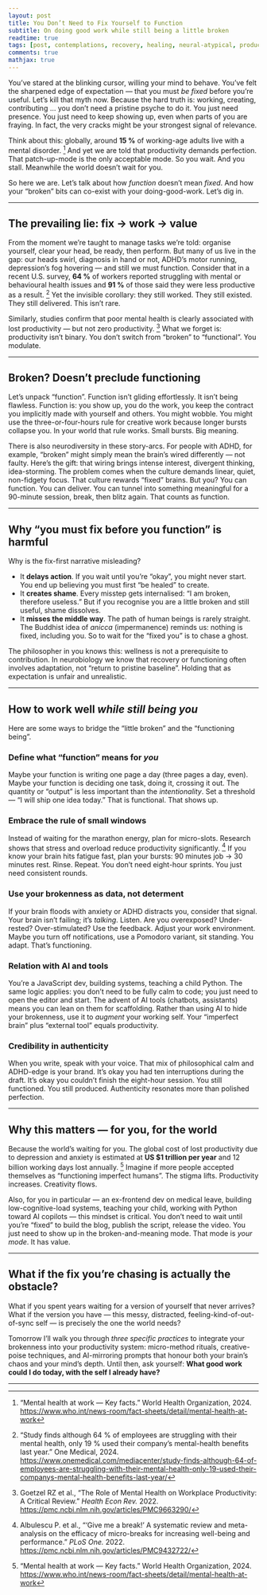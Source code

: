 ```yaml
---
layout: post
title: You Don’t Need to Fix Yourself to Function  
subtitle: On doing good work while still being a little broken
readtime: true
tags: [post, contemplations, recovery, healing, neural-atypical, productivity]
comments: true
mathjax: true
---
```


You’ve stared at the blinking cursor, willing your mind to behave. You’ve felt the sharpened edge of expectation — that you must _be fixed_ before you’re useful. Let’s kill that myth now. Because the hard truth is: working, creating, contributing … you don’t need a pristine psyche to do it. You just need presence. You just need to keep showing up, even when parts of you are fraying. In fact, the very cracks might be your strongest signal of relevance.

Think about this: globally, around **15 %** of working-age adults live with a mental disorder. [^1] And yet we are told that productivity demands perfection. That patch-up-mode is the only acceptable mode. So you wait. And you stall. Meanwhile the world doesn’t wait for you.

So here we are. Let’s talk about how _function_ doesn’t mean _fixed_. And how your “broken” bits can co-exist with your doing-good-work. Let’s dig in.

---

## The prevailing lie: fix → work → value  
From the moment we’re taught to manage tasks we’re told: organise yourself, clear your head, be ready, then perform. But many of us live in the gap: our heads swirl, diagnosis in hand or not, ADHD’s motor running, depression’s fog hovering — and still we must function. Consider that in a recent U.S. survey, **64 %** of workers reported struggling with mental or behavioural health issues and **91 %** of those said they were less productive as a result. [^2] Yet the invisible corollary: they still worked. They still existed. They still delivered. This isn’t rare.

Similarly, studies confirm that poor mental health is clearly associated with lost productivity — but not zero productivity. [^3] What we forget is: productivity isn’t binary. You don’t switch from “broken” to “functional”. You modulate.

---

## Broken? Doesn’t preclude functioning  
Let’s unpack “function”. Function isn’t gliding effortlessly. It isn’t being flawless. Function is: you show up, you do the work, you keep the contract you implicitly made with yourself and others. You might wobble. You might use the three-or-four-hours rule for creative work because longer bursts collapse you. In your world that rule works. Small bursts. Big meaning.

There is also neurodiversity in these story-arcs. For people with ADHD, for example, “broken” might simply mean the brain’s wired differently — not faulty. Here’s the gift: that wiring brings intense interest, divergent thinking, idea-storming. The problem comes when the culture demands linear, quiet, non-fidgety focus. That culture rewards “fixed” brains. But you? You can function. You can deliver. You can tunnel into something meaningful for a 90-minute session, break, then blitz again. That counts as function.

---

## Why “you must fix before you function” is harmful  
Why is the fix-first narrative misleading?

- It **delays action**. If you wait until you’re “okay”, you might never start. You end up believing you must first “be healed” to create.  
- It **creates shame**. Every misstep gets internalised: “I am broken, therefore useless.” But if you recognise you are a little broken and still useful, shame dissolves.  
- It **misses the middle way**. The path of human beings is rarely straight. The Buddhist idea of _anicca_ (impermanence) reminds us: nothing is fixed, including you. So to wait for the “fixed you” is to chase a ghost.

The philosopher in you knows this: wellness is not a prerequisite to contribution. In neurobiology we know that recovery or functioning often involves adaptation, not “return to pristine baseline”. Holding that as expectation is unfair and unrealistic.

---

## How to work well _while still being you_  
Here are some ways to bridge the “little broken” and the “functioning being”.

### Define what “function” means for _you_  
Maybe your function is writing one page a day (three pages a day, even). Maybe your function is deciding one task, doing it, crossing it out. The quantity or “output” is less important than the *intentionality*. Set a threshold — “I will ship one idea today.” That is functional. That shows up.

### Embrace the rule of small windows  
Instead of waiting for the marathon energy, plan for micro-slots. Research shows that stress and overload reduce productivity significantly. [^4] If you know your brain hits fatigue fast, plan your bursts: 90 minutes job → 30 minutes rest. Rinse. Repeat. You don’t need eight-hour sprints. You just need consistent rounds.

### Use your brokenness as data, not determent  
If your brain floods with anxiety or ADHD distracts you, consider that signal. Your brain isn’t failing; it’s _talking_. Listen. Are you overexposed? Under-rested? Over-stimulated? Use the feedback. Adjust your work environment. Maybe you turn off notifications, use a Pomodoro variant, sit standing. You adapt. That’s functioning.

### Relation with AI and tools  
You’re a JavaScript dev, building systems, teaching a child Python. The same logic applies: you don’t need to be fully calm to code; you just need to open the editor and start. The advent of AI tools (chatbots, assistants) means you can lean on them for scaffolding. Rather than using AI to hide your brokenness, use it to _augment_ your working self. Your “imperfect brain” plus “external tool” equals productivity.

### Credibility in authenticity  
When you write, speak with your voice. That mix of philosophical calm and ADHD-edge is your brand. It’s okay you had ten interruptions during the draft. It’s okay you couldn’t finish the eight-hour session. You still functioned. You still produced. Authenticity resonates more than polished perfection.

---

## Why this matters — for you, for the world  
Because the world’s waiting for you. The global cost of lost productivity due to depression and anxiety is estimated at **US $1 trillion per year** and 12 billion working days lost annually. [^1] Imagine if more people accepted themselves as “functioning imperfect humans”. The stigma lifts. Productivity increases. Creativity flows.

Also, for you in particular — an ex-frontend dev on medical leave, building low-cognitive-load systems, teaching your child, working with Python toward AI copilots — this mindset is critical. You don’t need to wait until you’re “fixed” to build the blog, publish the script, release the video. You just need to show up in the broken-and-meaning mode. That mode is _your mode_. It has value.

---

## What if the fix you’re chasing is actually the obstacle?  
What if you spent years waiting for a version of yourself that never arrives? What if the version you have — this messy, distracted, feeling-kind-of-out-of-sync self — is precisely the one the world needs?

Tomorrow I’ll walk you through _three specific practices_ to integrate your brokenness into your productivity system: micro-method rituals, creative-poise techniques, and AI-mirroring prompts that honour both your brain’s chaos and your mind’s depth. Until then, ask yourself: **What good work could I do today, with the self I already have?**

---

[^1]: “Mental health at work — Key facts.” World Health Organization, 2024. https://www.who.int/news-room/fact-sheets/detail/mental-health-at-work  
[^2]: “Study finds although 64 % of employees are struggling with their mental health, only 19 % used their company’s mental-health benefits last year.” One Medical, 2024. https://www.onemedical.com/mediacenter/study-finds-although-64-of-employees-are-struggling-with-their-mental-health-only-19-used-their-companys-mental-health-benefits-last-year/  
[^3]: Goetzel RZ et al., “The Role of Mental Health on Workplace Productivity: A Critical Review.” *Health Econ Rev.* 2022. https://pmc.ncbi.nlm.nih.gov/articles/PMC9663290/  
[^4]: Albulescu P. et al., “‘Give me a break!’ A systematic review and meta-analysis on the efficacy of micro-breaks for increasing well-being and performance.” *PLoS One.* 2022. https://pmc.ncbi.nlm.nih.gov/articles/PMC9432722/  
